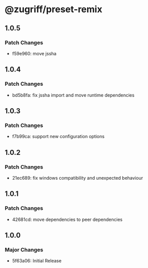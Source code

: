 # @zugriff/preset-remix

## 1.0.5

### Patch Changes

- f59e960: move jssha

## 1.0.4

### Patch Changes

- bd5b8fa: fix jssha import and move runtime dependencies

## 1.0.3

### Patch Changes

- f7b99ca: support new configuration options

## 1.0.2

### Patch Changes

- 21ec689: fix windows compatibility and unexpected behaviour

## 1.0.1

### Patch Changes

- 42681cd: move dependencies to peer dependencies

## 1.0.0

### Major Changes

- 5f63a06: Initial Release
